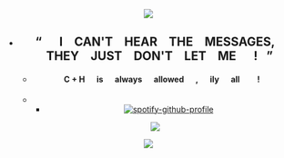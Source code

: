 <div align="center">
 
 ![](https://files.catbox.moe/4tbk3c.png)


- ## “⠀⠀I ⠀CAN'T ⠀HEAR ⠀THE ⠀MESSAGES, ⠀THEY ⠀JUST ⠀DON'T ⠀LET ⠀ME⠀⠀!⠀”

  
  - #### C + H⠀⠀is⠀⠀always⠀⠀allowed⠀⠀,⠀⠀ily⠀⠀all⠀⠀⠀!
  - - [![spotify-github-profile](https://spotify-github-profile.kittinanx.com/api/view?uid=31r57cahf7ai4mzlx2mlnxi7wx6u&cover_image=true&theme=novatorem&show_offline=false&background_color=121212&interchange=false&bar_color_cover=true&bar_color=53b14f)](https://github.com/kittinan/spotify-github-profile)


   ![](https://files.catbox.moe/dyd2nz.png)


 ![](https://files.catbox.moe/urj3w4.png)
